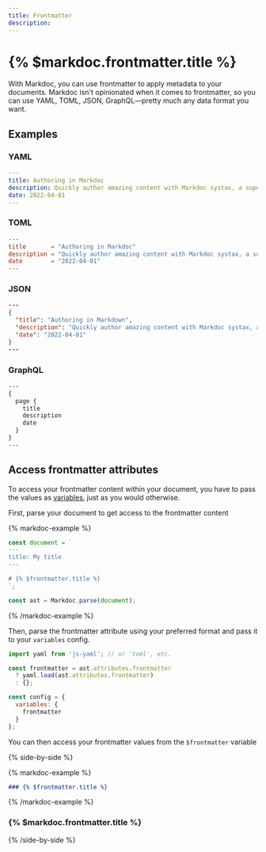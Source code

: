 ```yaml
---
title: Frontmatter
description:
---
```


# {% $markdoc.frontmatter.title %}

With Markdoc, you can use frontmatter to apply metadata to your documents. Markdoc isn't opinionated when it comes to frontmatter, so you can use YAML, TOML, JSON, GraphQL—pretty much any data format you want.

## Examples

### YAML

```yaml
---
title: Authoring in Markdoc
description: Quickly author amazing content with Markdoc systax, a superset of Markdown.
date: 2022-04-01
---
```

### TOML

```toml
---
title       = "Authoring in Markdoc"
description = "Quickly author amazing content with Markdoc systax, a superset of Markdown."
date        = "2022-04-01"
---
```

### JSON

```json
---
{
  "title": "Authoring in Markdown",
  "description": "Quickly author amazing content with Markdoc systax, a superset of Markdown.",
  "date": "2022-04-01"
}
---
```

### GraphQL

```graphql
---
{
  page {
    title
    description
    date
  }
}
---
```

## Access frontmatter attributes

To access your frontmatter content within your document, you have to pass the values as [variables](/docs/variables), just as you would otherwise.

First, parse your document to get access to the frontmatter content

{% markdoc-example %}

```js
const document = `
---
title: My title
---

# {% $frontmatter.title %} 
`;

const ast = Markdoc.parse(document);
```

{% /markdoc-example %}

Then, parse the frontmatter attribute using your preferred format and pass it to your `variables` config.

```js
import yaml from 'js-yaml'; // or 'toml', etc.

const frontmatter = ast.attributes.frontmatter
  ? yaml.load(ast.attributes.frontmatter)
  : {};

const config = {
  variables: {
    frontmatter
  }
};
```

You can then access your frontmatter values from the `$frontmatter` variable

{% side-by-side %}

{% markdoc-example %}

```md
### {% $frontmatter.title %}
```

{% /markdoc-example %}

### {% $markdoc.frontmatter.title %}

{% /side-by-side %}
